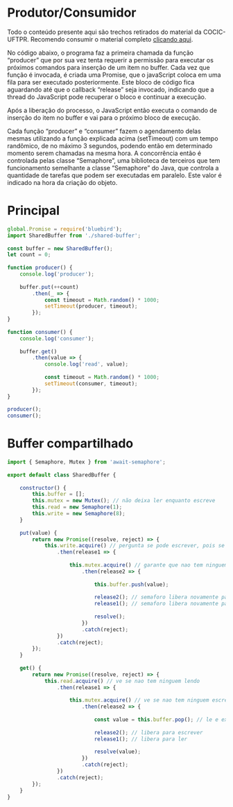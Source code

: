 # Produtor/Consumidor
Todo o conteúdo presente aqui são trechos retirados do material da COCIC-UFTPR. Recomendo consumir o material completo [clicando aqui](http://cocic.cm.utfpr.edu.br/progconcorrente/doku.php?id=nodejs).

No código abaixo, o programa faz a primeira chamada da função “producer” que por sua vez tenta requerir a permissão para executar os próximos comandos para inserção de um item no buffer. Cada vez que função é invocada, é criada uma Promise, que o javaScript coloca em uma fila para ser executado posteriormente. Este bloco de código fica aguardando até que o callback “release” seja invocado, indicando que a thread do JavaScript pode recuperar o bloco e continuar a execução.

Após a liberação do processo, o JavaScript então executa o comando de inserção do item no buffer e vai para o próximo bloco de execução.

Cada função “producer” e “consumer” fazem o agendamento delas mesmas utilizando a função explicada acima (setTimeout) com um tempo randômico, de no máximo 3 segundos, podendo então em determinado momento serem chamadas na mesma hora. A concorrência então é controlada pelas classe “Semaphore”, uma biblioteca de terceiros que tem funcionamento semelhante a classe “Semaphore” do Java, que controla a quantidade de tarefas que podem ser executadas em paralelo. Este valor é indicado na hora da criação do objeto.

Principal
=================================
```javascript
global.Promise = require('bluebird');
import SharedBuffer from './shared-buffer';
 
const buffer = new SharedBuffer();
let count = 0;
 
function producer() {
    console.log('producer');
 
    buffer.put(++count)
        .then(_ => {
            const timeout = Math.random() * 1000;
            setTimeout(producer, timeout);
        });
}
 
function consumer() {
    console.log('consumer');
 
    buffer.get()
        .then(value => {
            console.log('read', value);
 
            const timeout = Math.random() * 1000;
            setTimeout(consumer, timeout);
        });
}
 
producer();
consumer();
```

Buffer compartilhado
=================================
```javascript
import { Semaphore, Mutex } from 'await-semaphore';
 
export default class SharedBuffer {
 
    constructor() {
        this.buffer = [];
        this.mutex = new Mutex(); // não deixa ler enquanto escreve
        this.read = new Semaphore(1); 
        this.write = new Semaphore(8);
    }
 
    put(value) {
        return new Promise((resolve, reject) => {
            this.write.acquire() // pergunta se pode escrever, pois se tiver 8 não pode escrever, se tiver cheio deixa esperando
                .then(release1 => {
 
                    this.mutex.acquire() // garante que nao tem ninguem lendo
                        .then(release2 => {
 
                            this.buffer.push(value);
 
                            release2(); // semaforo libera novamente para leitura
                            release1(); // semaforo libera novamente para escreve
 
                            resolve();
                        })
                        .catch(reject);
                })
                .catch(reject);
        });
    }
 
    get() {
        return new Promise((resolve, reject) => {
            this.read.acquire() // ve se nao tem ninguem lendo
                .then(release1 => {
 
                    this.mutex.acquire() // ve se nao tem ninguem escrevendo
                        .then(release2 => {
 
                            const value = this.buffer.pop(); // le e excluir o ultimo item do array
 
                            release2(); // libera para escrever
                            release1(); // libera para ler
 
                            resolve(value);
                        })
                        .catch(reject);
                })
                .catch(reject);
        });
    }
}
```
